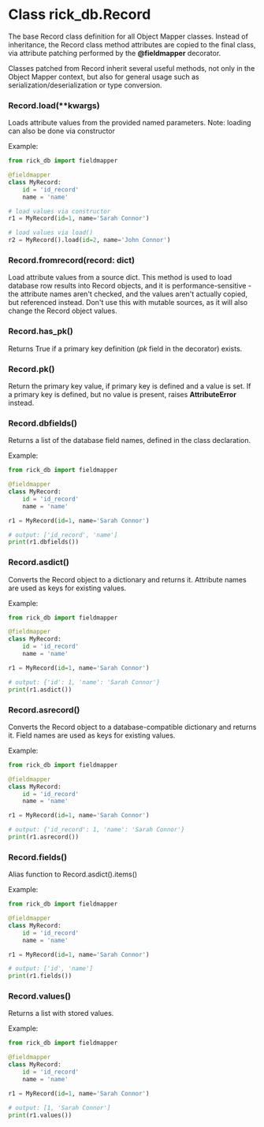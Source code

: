 # Class rick_db.**Record**

The base Record class definition for all Object Mapper classes. Instead of inheritance, the Record class method attributes
are copied to the final class, via attribute patching performed by the **@fieldmapper** decorator.

Classes patched from Record inherit several useful methods, not only in the Object Mapper context, but also for general
usage such as serialization/deserialization or type conversion.

### Record.**load(\*\*kwargs)**

Loads attribute values from the provided named parameters. 
Note: loading can also be done via constructor

Example:
```python
from rick_db import fieldmapper

@fieldmapper
class MyRecord:
    id = 'id_record'
    name = 'name'

# load values via constructor
r1 = MyRecord(id=1, name='Sarah Connor')

# load values via load()
r2 = MyRecord().load(id=2, name='John Connor')
```

### Record.**fromrecord(record: dict)**

Load attribute values from a source dict. This method is used to load database row results into Record objects, and it
is performance-sensitive - the attribute names aren't checked, and the values aren't actually copied, but referenced 
instead. Don't use this with mutable sources, as it will also change the Record object values.

### Record.**has_pk()**

Returns True if a primary key definition (*pk* field in the decorator) exists. 

### Record.**pk()**

Return the primary key value, if primary key is defined and a value is set. If a primary key is defined, but no value
is present, raises **AttributeError** instead.

### Record.**dbfields()**

Returns a list of the database field names, defined in the class declaration.

Example:
```python
from rick_db import fieldmapper

@fieldmapper
class MyRecord:
    id = 'id_record'
    name = 'name'

r1 = MyRecord(id=1, name='Sarah Connor')

# output: ['id_record', 'name']
print(r1.dbfields())
```

### Record.**asdict()**

Converts the Record object to a dictionary and returns it. Attribute names are used as keys for existing values.

Example:
```python
from rick_db import fieldmapper

@fieldmapper
class MyRecord:
    id = 'id_record'
    name = 'name'

r1 = MyRecord(id=1, name='Sarah Connor')

# output: {'id': 1, 'name': 'Sarah Connor'}
print(r1.asdict())
```

### Record.**asrecord()**

Converts the Record object to a database-compatible dictionary and returns it. Field names are used as keys for
existing values.

Example:
```python
from rick_db import fieldmapper

@fieldmapper
class MyRecord:
    id = 'id_record'
    name = 'name'

r1 = MyRecord(id=1, name='Sarah Connor')

# output: {'id_record': 1, 'name': 'Sarah Connor'}
print(r1.asrecord())
```

### Record.**fields()**

Alias function to Record.asdict().items()

Example:
```python
from rick_db import fieldmapper

@fieldmapper
class MyRecord:
    id = 'id_record'
    name = 'name'

r1 = MyRecord(id=1, name='Sarah Connor')

# output: ['id', 'name']
print(r1.fields())
```

### Record.**values()**

Returns a list with stored values.

Example:
```python
from rick_db import fieldmapper

@fieldmapper
class MyRecord:
    id = 'id_record'
    name = 'name'

r1 = MyRecord(id=1, name='Sarah Connor')

# output: [1, 'Sarah Connor']
print(r1.values())
```
